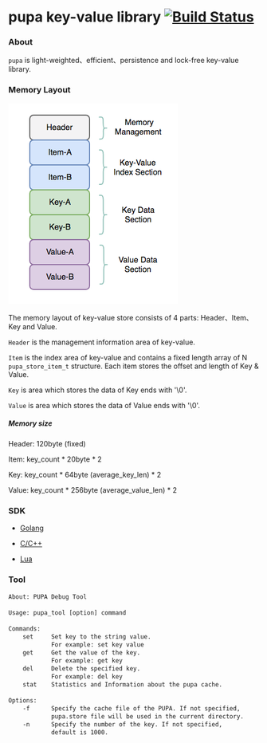 # pupa key-value library [![Build Status](https://travis-ci.org/agile6v/pupa.svg?branch=master)](https://travis-ci.org/agile6v/pupa)

### About

`pupa` is light-weighted、efficient、persistence and lock-free key-value library.

### Memory Layout
![mem_layout][mem_layout]

The memory layout of key-value store consists of 4 parts: Header、Item、Key and Value.

`Header` is the management information area of key-value.

`Item` is the index area of key-value and contains a fixed length array of N `pupa_store_item_t` structure. Each item stores the offset and length of Key & Value.

`Key` is area which stores the data of Key ends with '\0'.

`Value` is area which stores the data of Value ends with '\0'.

##### Memory size

Header: 120byte (fixed)

Item: key_count * 20byte * 2

Key: key_count * 64byte (average_key_len) * 2

Value: key_count * 256byte (average_value_len) * 2

### SDK

* [Golang](https://github.com/agile6v/pupa/tree/master/sdk/go)

* [C/C++]()

* [Lua](https://github.com/agile6v/pupa/tree/master/sdk/lua)


### Tool

```shell
About: PUPA Debug Tool

Usage: pupa_tool [option] command

Commands:
    set     Set key to the string value.
            For example: set key value
    get     Get the value of the key.
            For example: get key
    del     Delete the specified key.
            For example: del key
    stat    Statistics and Information about the pupa cache.

Options:
    -f      Specify the cache file of the PUPA. If not specified,
            pupa.store file will be used in the current directory.
    -n      Specify the number of the key. If not specified,
            default is 1000.
```


[mem_layout]: https://github.com/agile6v/pupa/blob/master/src/mem_layout.png
